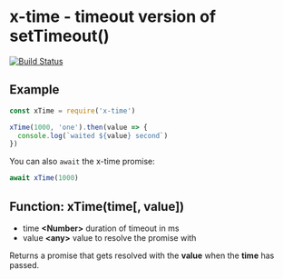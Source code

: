 # x-time - timeout version of setTimeout()

[![Build Status](https://travis-ci.org/robojones/x-time.svg?branch=master)](https://travis-ci.org/robojones/x-time)

## Example

```javascript
const xTime = require('x-time')

xTime(1000, 'one').then(value => {
  console.log(`waited ${value} second`)
})
```

You can also `await` the x-time promise:

```javascript
await xTime(1000)
```

## Function: xTime(time[, value])

- time __\<Number\>__ duration of timeout in ms
- value __\<any\>__ value to resolve the promise with

Returns a promise that gets resolved with the __value__ when the __time__ has passed.

